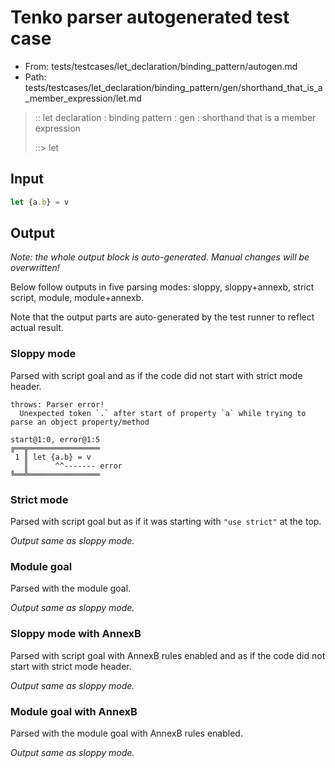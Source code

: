 # Tenko parser autogenerated test case

- From: tests/testcases/let_declaration/binding_pattern/autogen.md
- Path: tests/testcases/let_declaration/binding_pattern/gen/shorthand_that_is_a_member_expression/let.md

> :: let declaration : binding pattern : gen : shorthand that is a member expression
>
> ::> let

## Input


`````js
let {a.b} = v
`````

## Output

_Note: the whole output block is auto-generated. Manual changes will be overwritten!_

Below follow outputs in five parsing modes: sloppy, sloppy+annexb, strict script, module, module+annexb.

Note that the output parts are auto-generated by the test runner to reflect actual result.

### Sloppy mode

Parsed with script goal and as if the code did not start with strict mode header.

`````
throws: Parser error!
  Unexpected token `.` after start of property `a` while trying to parse an object property/method

start@1:0, error@1:5
╔══╦════════════════
 1 ║ let {a.b} = v
   ║      ^^------- error
╚══╩════════════════

`````

### Strict mode

Parsed with script goal but as if it was starting with `"use strict"` at the top.

_Output same as sloppy mode._

### Module goal

Parsed with the module goal.

_Output same as sloppy mode._

### Sloppy mode with AnnexB

Parsed with script goal with AnnexB rules enabled and as if the code did not start with strict mode header.

_Output same as sloppy mode._

### Module goal with AnnexB

Parsed with the module goal with AnnexB rules enabled.

_Output same as sloppy mode._
